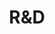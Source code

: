 ---
slug: x-research
title: "R&D"
category: smartcatalog
subcategory: argument
sort: 4
icon: flash
description: Votre catalogue produit créé par notre outil bénéficie du programme de R&D SKM© mené par Boot-Start en partenariat avec le laboratoire du LIRIS (IA, sémantique, Big-Data, analyse statistique) </p>
argument: yes
---